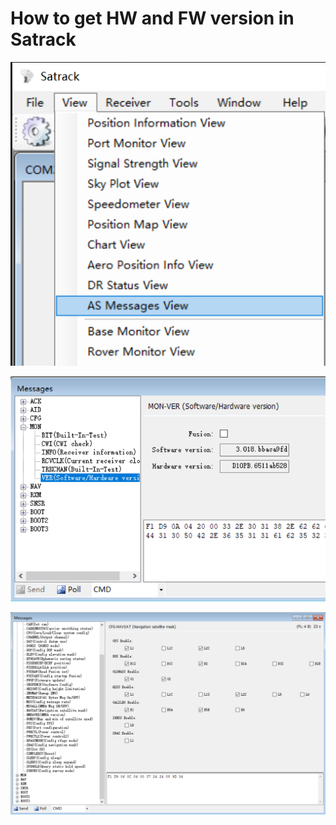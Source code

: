 # How to get HW and FW version in Satrack

![](../images/common/verify_band_config_02.png)

![](../images/common/verify_band_config_01.png)

![](../images/common/verify_band_config_00.png)

